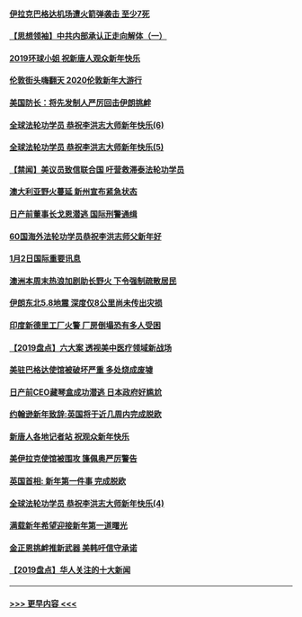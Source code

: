 #### [伊拉克巴格达机场遭火箭弹袭击 至少7死](../pages/prog202/a102744115.md?t=01031433) 
#### [【思想领袖】中共内部承认正走向解体（一）](../pages/prog202/a102744097.md?t=01031433) 
#### [2019环球小姐 祝新唐人观众新年快乐](../pages/prog202/a102744043.md?t=01031433) 
#### [伦敦街头嗨翻天 2020伦敦新年大游行](../pages/prog202/a102743925.md?t=01031433) 
#### [美国防长：将先发制人严厉回击伊朗挑衅](../pages/prog202/a102743930.md?t=01031433) 
#### [全球法轮功学员 恭祝李洪志大师新年快乐(6)](../pages/prog202/a102743899.md?t=01031433) 
#### [全球法轮功学员 恭祝李洪志大师新年快乐(5)](../pages/prog202/a102743766.md?t=01031433) 
#### [【禁闻】美议员致信联合国 吁营救滞泰法轮功学员](../pages/prog202/a102743781.md?t=01031433) 
#### [澳大利亚野火蔓延 新州宣布紧急状态](../pages/prog202/a102743681.md?t=01031433) 
#### [日产前董事长戈恩潜逃 国际刑警通缉](../pages/prog202/a102743676.md?t=01031433) 
#### [60国海外法轮功学员恭祝李洪志师父新年好](../pages/prog202/a102743628.md?t=01031433) 
#### [1月2日国际重要讯息](../pages/prog202/a102743488.md?t=01031433) 
#### [澳洲本周末热浪加剧助长野火 下令强制疏散居民](../pages/prog202/a102743421.md?t=01031433) 
#### [伊朗东北5.8地震 深度仅8公里尚未传出灾损](../pages/prog202/a102743396.md?t=01031433) 
#### [印度新德里工厂火警 厂房倒塌恐有多人受困](../pages/prog202/a102743386.md?t=01031433) 
#### [【2019盘点】六大案 透视美中医疗领域新战场](../pages/prog202/a102743227.md?t=01031433) 
#### [美驻巴格达使馆被破坏严重 多处烧成废墟](../pages/prog202/a102743244.md?t=01031433) 
#### [日产前CEO藏琴盒成功潜逃 日本政府好尴尬](../pages/prog202/a102742937.md?t=01031433) 
#### [约翰逊新年致辞:英国将于近几周内完成脱欧](../pages/prog202/a102742956.md?t=01031433) 
#### [新唐人各地记者站 祝观众新年快乐](../pages/prog202/a102742785.md?t=01031433) 
#### [美伊拉克使馆被围攻 篷佩奥严厉警告](../pages/prog202/a102742994.md?t=01031433) 
#### [英国首相: 新年第一件事 完成脱欧](../pages/prog202/a102742907.md?t=01031433) 
#### [全球法轮功学员 恭祝李洪志大师新年快乐(4)](../pages/prog202/a102742900.md?t=01031433) 
#### [满载新年希望迎接新年第一道曙光](../pages/prog202/a102742809.md?t=01031433) 
#### [金正恩挑衅推新武器 美韩吁信守承诺](../pages/prog202/a102742799.md?t=01031433) 
#### [【2019盘点】华人关注的十大新闻](../pages/prog202/a102742748.md?t=01031433) 

----
#### [ >>> 更早内容 <<< ](../indexes/prog202-earlier.md)

